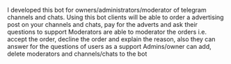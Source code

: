 I developed this bot for owners/administrators/moderator of telegram channels and chats. Using this bot clients will be able to order a advertising post on your channels and chats, pay for the adverts and ask their questions to support Moderators are able to moderator the orders i.e. accept the order, decline the order and explain the reason, also they can answer for the questions of users as a support Admins/owner can add, delete moderators and channels/chats to the bot
